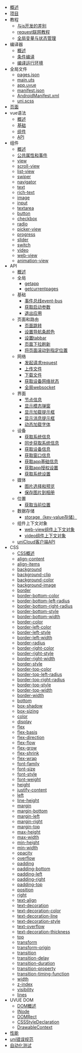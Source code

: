 * [概述](README.md)
* [项目](project.md) 
* 教程
  * [与js开发的差别](tutorial/codegap.md)
  * [request联网教程](tutorial/request.md)
  * [全局变量与状态管理](tutorial/store.md)
* 编译器
  * [概述](compiler/README.md)
  * [条件编译](https://uniapp.dcloud.net.cn/tutorial/platform.html)
  * [编译运行环境](https://uniapp.dcloud.net.cn/worktile/running-env.html)
* 全局文件
  * [pages.json](https://uniapp.dcloud.net.cn/collocation/pages.html)
  * [main.uts](https://uniapp.dcloud.net.cn/collocation/main.html)
  * [app.uvue](https://uniapp.dcloud.net.cn/collocation/App.html)
  * [manifest.json](manifest.md)
  * [AndroidManifest.xml](https://uniapp.dcloud.net.cn/tutorial/app-nativeresource-android.html)
  * [uni.scss](https://uniapp.dcloud.net.cn/collocation/uni-scss.html)
* [页面](https://uniapp.dcloud.net.cn/tutorial/page.html)
* vue语法
  * [概述](vue/README.md)
  * [基础](https://uniapp.dcloud.net.cn/tutorial/vue3-basics.html)
  * [组件](https://uniapp.dcloud.net.cn/tutorial/vue3-components.html)
  * [API](https://uniapp.dcloud.net.cn/tutorial/vue3-api.html)
* 组件
  * [概述](component/README.md)
  * [公共属性和事件](component/common.md)
  * [view](component/view.md)
  * [scroll-view](component/scroll-view.md)
  * [list-view](component/list-view.md)
  * [swiper](component/swiper.md)
  * [navigator](component/navigator.md)
  * [text](component/text.md)
  * [rich-text](component/rich-text.md)
  * [image](component/image.md)
  * [input](component/input.md)
  * [textarea](component/textarea.md)
  * [button](component/button.md)
  * [checkbox](component/checkbox-group.md)
  * [radio](component/radio-group.md)
  * [picker-view](component/picker-view.md)
  * [progress](component/progress.md)
  * [slider](component/slider.md)
  * [switch](component/switch.md)
  * [video](component/video.md)
  * [web-view](component/web-view.md)
  * [animation-view](component/animation-view.md)
* API
  * [概述](api/README.md)
  * 全局
    * [getapp](api/getapp.md)
    * [getcurrentpages](api/getcurrentpages.md)
  * 基础
    * [事件总线event-bus](api/event-bus.md)
    * [获取启动参数](api/getlaunchoptionssync.md)
    * [退出应用](api/exit.md)
  * 页面和路由
    * [页面跳转](api/navigator.md)
    * [设置导航条颜色](api/setnavigationbarcolor.md)
    * [设置tabbar](api/set-tabbar.md)
    * [页面下拉刷新](api/pull-down-refresh.md)
    * [将页面滚动到指定位置](api/pagescrollto.md)
  * 网络
    * [发起请求request](api/request.md)
    * [上传文件](api/uploadfile.md)
    * [下载文件](api/downloadfile.md)
    * [获取设备网络状态](api/getnetworktype.md)
    * [全局websocket](api/websocket-global.md)
  * 界面
    * [节点信息](api/nodes-info.md)
    * [显示模态弹窗](api/modal.md)
    * [显示加载提示框](api/showloading.md)
    * [显示消息提示框](api/toast.md)
    * [动态加载字体](api/loadfontface.md)
  * 设备
    * [获取系统信息](api/getsysteminfo.md)
    * [同步获取系统信息](api/getsysteminfosync.md)
    * [获取设备信息](api/getdeviceinfo.md)
    * [获取窗口信息](api/getwindowinfo.md)
    * [获取app基础信息](api/getappbaseinfo.md)
    * [获取app授权设置](api/getappauthorizesetting.md)
    * [获取系统设置](api/getsystemsetting.md)
  * 媒体
    * [图片选择和预览](api/preview-image.md)
    * [保存图片到相册](api/saveimagetophotosalbum.md)
  * 位置
    * [获取当前位置](api/getlocation.md)
  * 数据存储
    * [storage（key-value存储）](api/storage.md)
  * 组件上下文对象
    * [web-view组件上下文对象](api/createwebviewcontext.md)
    * [video组件上下文对象](api/createvideocontext.md)
  * [uniCloud客户端API](unicloud.md)
* CSS
  * [CSS概述](css/README.md)
  * [align-content](css/align-content.md)
  * [align-items](css/align-items.md)
  * [background](css/background.md)
  * [background-clip](css/background-clip.md)
  * [background-color](css/background-color.md)
  * [background-image](css/background-image.md)
  * [border](css/border.md)
  * [border-bottom-color](css/border-bottom-color.md)
  * [border-bottom-left-radius](css/border-bottom-left-radius.md)
  * [border-bottom-right-radius](css/border-bottom-right-radius.md)
  * [border-bottom-style](css/border-bottom-style.md)
  * [border-bottom-width](css/border-bottom-width.md)
  * [border-color](css/border-color.md)
  * [border-left-color](css/border-left-color.md)
  * [border-left-style](css/border-left-style.md)
  * [border-left-width](css/border-left-width.md)
  * [border-radius](css/border-radius.md)
  * [border-right-color](css/border-right-color.md)
  * [border-right-style](css/border-right-style.md)
  * [border-right-width](css/border-right-width.md)
  * [border-style](css/border-style.md)
  * [border-top-color](css/border-top-color.md)
  * [border-top-left-radius](css/border-top-left-radius.md)
  * [border-top-right-radius](css/border-top-right-radius.md)
  * [border-top-style](css/border-top-style.md)
  * [border-top-width](css/border-top-width.md)
  * [border-width](css/border-width.md)
  * [bottom](css/bottom.md)
  * [box-shadow](css/box-shadow.md)
  * [box-sizing](css/box-sizing.md)
  * [color](css/color.md)
  * [display](css/display.md)
  * [flex](css/flex.md)
  * [flex-basis](css/flex-basis.md)
  * [flex-direction](css/flex-direction.md)
  * [flex-flow](css/flex-flow.md)
  * [flex-grow](css/flex-grow.md)
  * [flex-shrink](css/flex-shrink.md)
  * [flex-wrap](css/flex-wrap.md)
  * [font-family](css/font-family.md)
  * [font-size](css/font-size.md)
  * [font-style](css/font-style.md)
  * [font-weight](css/font-weight.md)
  * [height](css/height.md)
  * [justify-content](css/justify-content.md)
  * [left](css/left.md)
  * [line-height](css/line-height.md)
  * [margin](css/margin.md)
  * [margin-bottom](css/margin-bottom.md)
  * [margin-left](css/margin-left.md)
  * [margin-right](css/margin-right.md)
  * [margin-top](css/margin-top.md)
  * [max-height](css/max-height.md)
  * [max-width](css/max-width.md)
  * [min-height](css/min-height.md)
  * [min-width](css/min-width.md)
  * [opacity](css/opacity.md)
  * [overflow](css/overflow.md)
  * [padding](css/padding.md)
  * [padding-bottom](css/padding-bottom.md)
  * [padding-left](css/padding-left.md)
  * [padding-right](css/padding-right.md)
  * [padding-top](css/padding-top.md)
  * [position](css/position.md)
  * [right](css/right.md)
  * [text-align](css/text-align.md)
  * [text-decoration](css/text-decoration.md)
  * [text-decoration-color](css/text-decoration-color.md)
  * [text-decoration-line](css/text-decoration-line.md)
  * [text-decoration-style](css/text-decoration-style.md)
  * [text-overflow](css/text-overflow.md)
  * [text-decoration-thickness](css/text-decoration-thickness.md)
  * [top](css/top.md)
  * [transform](css/transform.md)
  * [transform-origin](css/transform-origin.md)
  * [transition](css/transition.md)
  * [transition-delay](css/transition-delay.md)
  * [transition-duration](css/transition-duration.md)
  * [transition-property](css/transition-property.md)
  * [transition-timing-function](css/transition-timing-function.md)
  * [width](css/width.md)
  * [z-index](css/z-index.md)
  * [visibility](css/visibility.md)
  * [lines](css/lines.md)
* UVUE DOM
  * [DOM概述](dom/)
  * [INode](dom/inode.md)
  * [DOMRect](dom/domrect.md)
  * [CSSStyleDeclaration](dom/cssstyledeclaration.md)
  * [DrawableContext](dom/drawablecontext.md)
* [性能](performance.md)
* [uni错误规范](https://uniapp.dcloud.net.cn/tutorial/err-spec.html)
* [自动化测试](https://uniapp.dcloud.net.cn/worktile/auto/quick-start.html)